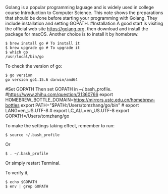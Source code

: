 Golang is a popular programming laguage and is widely used in college course Introduction to Computer Science. This note shows the preparations that should be done before starting your programming with Golang. They include installation and setting GOPATH.
#Installation
A good start is visiting the official web site <https://golang.org>, then download and install the package for macOS. Another choice is to install it by homebrew.
    
    $ brew install go # To install it 
    $ brew upgrade go # To upgrade it
    $ which go
    /usr/local/bin/go

To check the version of go:

    $ go version
    go version go1.15.6 darwin/amd64
#Set GOPATH
Then set GOPATH in ~/.bash\_profile.
    #https://www.zhihu.com/question/31360766
    export HOMEBREW_BOTTLE_DOMAIN=https://mirrors.ustc.edu.cn/homebrew-bottles
    export PATH="$PATH:/Users/tomzhang/go/bin"
    # export LANG=en_US.UTF-8
    # export LC_ALL=en_US.UTF-8
    export GOPATH=/Users/tomzhang/go

To make the settings taking effect, remember to run:

    $ source ~/.bash_profile

Or

    $ . ~/.bash_profile

Or simply restart Terminal.

To verify it,

    $ echo $GOPATH
    $ env | grep GOPATH
